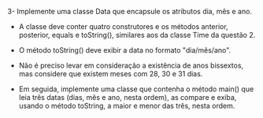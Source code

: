 3- Implemente uma classe Data que encapsule os atributos dia, mês e ano.

- A classe deve conter quatro construtores e os métodos anterior,
  posterior, equals e toString(), similares aos da classe Time da
  questão 2.

- O método toString() deve exibir a data no formato
  "dia/mês/ano".

- Não é preciso levar em consideração a existência de anos
  bissextos, mas considere que existem meses com 28, 30 e 31 dias.

- Em seguida, implemente uma classe que contenha o método main() que leia três datas (dias,
  mês e ano, nesta ordem), as compare e exiba, usando o método toString, a maior
  e menor das três, nesta ordem.
